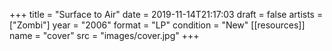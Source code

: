 +++
title = "Surface to Air"
date = 2019-11-14T21:17:03
draft = false
artists = ["Zombi"]
year = "2006"
format = "LP"
condition = "New"
[[resources]]
  name = "cover"
  src = "images/cover.jpg"
+++

